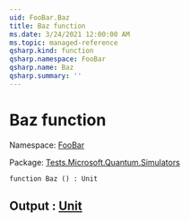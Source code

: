 ```yaml
---
uid: FooBar.Baz
title: Baz function
ms.date: 3/24/2021 12:00:00 AM
ms.topic: managed-reference
qsharp.kind: function
qsharp.namespace: FooBar
qsharp.name: Baz
qsharp.summary: ''
---
```


# Baz function

Namespace: [FooBar](xref:FooBar)

Package: [Tests.Microsoft.Quantum.Simulators](https://nuget.org/packages/Tests.Microsoft.Quantum.Simulators)




```qsharp
function Baz () : Unit
```


## Output : [Unit](xref:microsoft.quantum.lang-ref.unit)

